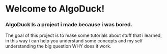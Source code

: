# Welcome to AlgoDuck!
### AlgoDuck Is a project i made because i was bored.
The goal of this project is to make some tutorials about stuff that i learned, in this way i can help you understand some concepts and my self understanding the big question WHY does it work.

